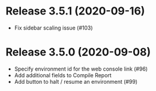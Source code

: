 # Release 3.5.1 (2020-09-16)

- Fix sidebar scaling issue (#103)

# Release 3.5.0 (2020-09-08)

- Specify environment id for the web console link (#96)
- Add additional fields to Compile Report
- Add button to halt / resume an environment (#99)
